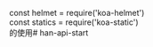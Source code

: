 const helmet = require('koa-helmet')  
const statics = require('koa-static')  
的使用#   h a n - a p i - s t a r t  
 